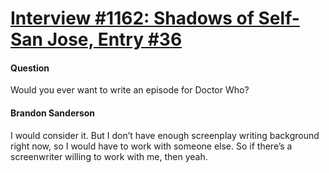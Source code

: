 # [Interview #1162: Shadows of Self-San Jose, Entry #36](https://www.theoryland.com/intvmain.php?i=1162#36)

#### Question

Would you ever want to write an episode for Doctor Who?

#### Brandon Sanderson

I would consider it. But I don’t have enough screenplay writing background right now, so I would have to work with someone else. So if there’s a screenwriter willing to work with me, then yeah.

